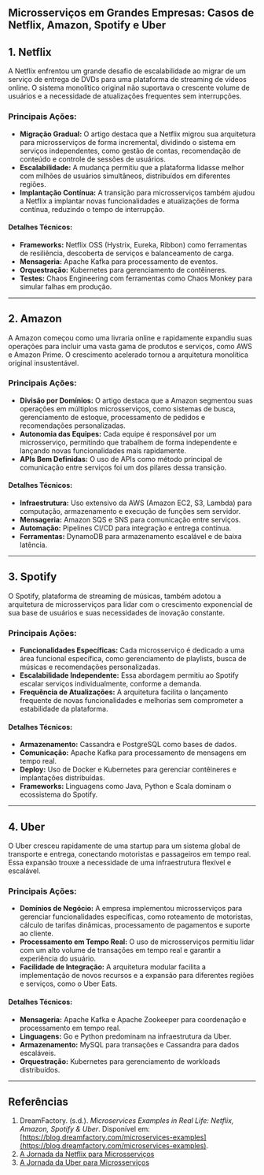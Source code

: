## **Microsserviços em Grandes Empresas: Casos de Netflix, Amazon, Spotify e Uber**

## **1. Netflix**

A Netflix enfrentou um grande desafio de escalabilidade ao migrar de um serviço de entrega de DVDs para uma plataforma de streaming de vídeos online. O sistema monolítico original não suportava o crescente volume de usuários e a necessidade de atualizações frequentes sem interrupções.

### **Principais Ações:**
- **Migração Gradual:** O artigo destaca que a Netflix migrou sua arquitetura para microsserviços de forma incremental, dividindo o sistema em serviços independentes, como gestão de contas, recomendação de conteúdo e controle de sessões de usuários.
- **Escalabilidade:** A mudança permitiu que a plataforma lidasse melhor com milhões de usuários simultâneos, distribuídos em diferentes regiões.
- **Implantação Contínua:** A transição para microsserviços também ajudou a Netflix a implantar novas funcionalidades e atualizações de forma contínua, reduzindo o tempo de interrupção.

#### **Detalhes Técnicos:**
- **Frameworks:** Netflix OSS (Hystrix, Eureka, Ribbon) como ferramentas de resiliência, descoberta de serviços e balanceamento de carga.
- **Mensageria:** Apache Kafka para processamento de eventos.
- **Orquestração:** Kubernetes para gerenciamento de contêineres.
- **Testes:** Chaos Engineering com ferramentas como Chaos Monkey para simular falhas em produção.

---

## **2. Amazon**

A Amazon começou como uma livraria online e rapidamente expandiu suas operações para incluir uma vasta gama de produtos e serviços, como AWS e Amazon Prime. O crescimento acelerado tornou a arquitetura monolítica original insustentável.

### **Principais Ações:**
- **Divisão por Domínios:** O artigo destaca que a Amazon segmentou suas operações em múltiplos microsserviços, como sistemas de busca, gerenciamento de estoque, processamento de pedidos e recomendações personalizadas.
- **Autonomia das Equipes:** Cada equipe é responsável por um microsserviço, permitindo que trabalhem de forma independente e lançando novas funcionalidades mais rapidamente.
- **APIs Bem Definidas:** O uso de APIs como método principal de comunicação entre serviços foi um dos pilares dessa transição.

#### **Detalhes Técnicos:**
- **Infraestrutura:** Uso extensivo da AWS (Amazon EC2, S3, Lambda) para computação, armazenamento e execução de funções sem servidor.
- **Mensageria:** Amazon SQS e SNS para comunicação entre serviços.
- **Automação:** Pipelines CI/CD para integração e entrega contínua.
- **Ferramentas:** DynamoDB para armazenamento escalável e de baixa latência.

---

## **3. Spotify**

O Spotify, plataforma de streaming de músicas, também adotou a arquitetura de microsserviços para lidar com o crescimento exponencial de sua base de usuários e suas necessidades de inovação constante.

### **Principais Ações:**
- **Funcionalidades Específicas:** Cada microsserviço é dedicado a uma área funcional específica, como gerenciamento de playlists, busca de músicas e recomendações personalizadas.
- **Escalabilidade Independente:** Essa abordagem permitiu ao Spotify escalar serviços individualmente, conforme a demanda.
- **Frequência de Atualizações:** A arquitetura facilita o lançamento frequente de novas funcionalidades e melhorias sem comprometer a estabilidade da plataforma.

#### **Detalhes Técnicos:**
- **Armazenamento:** Cassandra e PostgreSQL como bases de dados.
- **Comunicação:** Apache Kafka para processamento de mensagens em tempo real.
- **Deploy:** Uso de Docker e Kubernetes para gerenciar contêineres e implantações distribuídas.
- **Frameworks:** Linguagens como Java, Python e Scala dominam o ecossistema do Spotify.

---

## **4. Uber**

O Uber cresceu rapidamente de uma startup para um sistema global de transporte e entrega, conectando motoristas e passageiros em tempo real. Essa expansão trouxe a necessidade de uma infraestrutura flexível e escalável.

### **Principais Ações:**
- **Domínios de Negócio:** A empresa implementou microsserviços para gerenciar funcionalidades específicas, como roteamento de motoristas, cálculo de tarifas dinâmicas, processamento de pagamentos e suporte ao cliente.
- **Processamento em Tempo Real:** O uso de microsserviços permitiu lidar com um alto volume de transações em tempo real e garantir a experiência do usuário.
- **Facilidade de Integração:** A arquitetura modular facilita a implementação de novos recursos e a expansão para diferentes regiões e serviços, como o Uber Eats.

#### **Detalhes Técnicos:**
- **Mensageria:** Apache Kafka e Apache Zookeeper para coordenação e processamento em tempo real.
- **Linguagens:** Go e Python predominam na infraestrutura da Uber.
- **Armazenamento:** MySQL para transações e Cassandra para dados escaláveis.
- **Orquestração:** Kubernetes para gerenciamento de workloads distribuídos.

---

## **Referências**

1. DreamFactory. (s.d.). *Microservices Examples in Real Life: Netflix, Amazon, Spotify & Uber*. Disponível em: [https://blog.dreamfactory.com/microservices-examples](https://blog.dreamfactory.com/microservices-examples).
2. [A Jornada da Netflix para Microsserviços](https://highscalability.com/netflix-what-happens-when-you-press-play/)
3. [A Jornada da Uber para Microsserviços](https://dzone.com/articles/microservice-architecture-learn-build-and-deploy-a)
 

